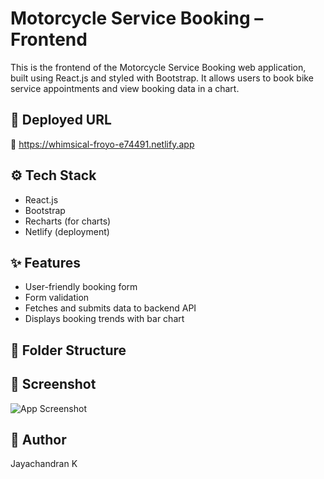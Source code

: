 # Motorcycle Service Booking – Frontend

This is the frontend of the Motorcycle Service Booking web application, built using React.js and styled with Bootstrap. It allows users to book bike service appointments and view booking data in a chart.

## 🚀 Deployed URL

🔗 https://whimsical-froyo-e74491.netlify.app

## ⚙️ Tech Stack

- React.js
- Bootstrap
- Recharts (for charts)
- Netlify (deployment)

## ✨ Features

- User-friendly booking form
- Form validation
- Fetches and submits data to backend API
- Displays booking trends with bar chart

## 📁 Folder Structure

## 📸 Screenshot

![App Screenshot](https://via.placeholder.com/800x400.png?text=Add+a+screenshot+here)

## 🧠 Author

Jayachandran K
